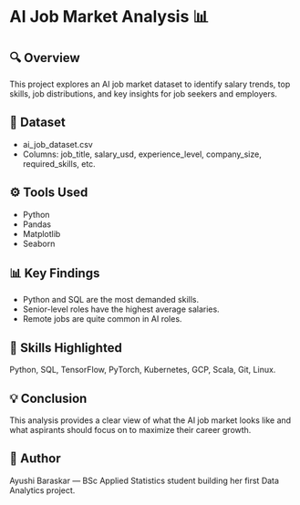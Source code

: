 # AI Job Market Analysis 📊

## 🔍 Overview
This project explores an AI job market dataset to identify salary trends, top skills, job distributions, and key insights for job seekers and employers.

## 📁 Dataset
- ai_job_dataset.csv
- Columns: job_title, salary_usd, experience_level, company_size, required_skills, etc.

## ⚙️ Tools Used
- Python
- Pandas
- Matplotlib
- Seaborn

## 📊 Key Findings
- Python and SQL are the most demanded skills.
- Senior-level roles have the highest average salaries.
- Remote jobs are quite common in AI roles.

## 📌 Skills Highlighted
Python, SQL, TensorFlow, PyTorch, Kubernetes, GCP, Scala, Git, Linux.

## 💡 Conclusion
This analysis provides a clear view of what the AI job market looks like and what aspirants should focus on to maximize their career growth.

## 🙌 Author
Ayushi Baraskar — BSc Applied Statistics student building her first Data Analytics project.
